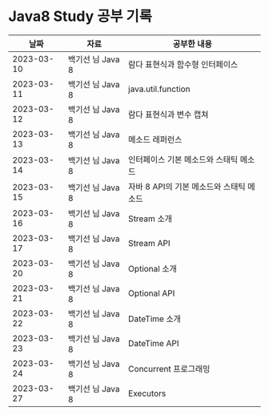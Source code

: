 # Java8 Study 공부 기록

| 날짜         | 자료           | 공부한 내용                    |
|------------|--------------|---------------------------|
| 2023-03-10 | 백기선 님 Java 8 | 람다 표현식과 함수형 인터페이스         |
| 2023-03-11 | 백기선 님 Java 8 | java.util.function        |
| 2023-03-12 | 백기선 님 Java 8 | 람다 표현식과 변수 캡쳐             |
| 2023-03-13 | 백기선 님 Java 8 | 메소드 레퍼런스                  |
| 2023-03-14 | 백기선 님 Java 8 | 인터페이스 기본 메소드와 스태틱 메소드     |
| 2023-03-15 | 백기선 님 Java 8 | 자바 8 API의 기본 메소드와 스태틱 메소드 |
| 2023-03-16 | 백기선 님 Java 8 | Stream 소개                 |
| 2023-03-17 | 백기선 님 Java 8 | Stream API                |
| 2023-03-20 | 백기선 님 Java 8 | Optional 소개               |
| 2023-03-21 | 백기선 님 Java 8 | Optional API              |
| 2023-03-22 | 백기선 님 Java 8 | DateTime 소개               |
| 2023-03-23 | 백기선 님 Java 8 | DateTime API              |
| 2023-03-24 | 백기선 님 Java 8 | Concurrent 프로그래밍             |
| 2023-03-27 | 백기선 님 Java 8 | Executors             |